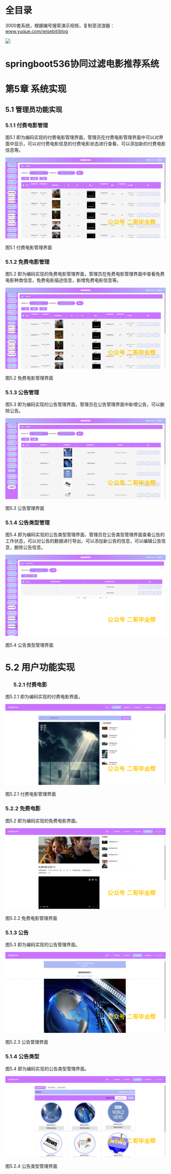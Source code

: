 # 全目录

3000套系统，根据编号搜索演示视频，复制至流浪器：www.yuque.com/wisebit/blog


![](https://bitwise.oss-cn-heyuan.aliyuncs.com/2024/11/06/qq_wechat.png)

# springboot536协同过滤电影推荐系统

# 第5章 系统实现

## 5.1 管理员功能实现
### 5.1.1 付费电影管理
图5.1 即为编码实现的付费电影管理界面，管理员在付费电影管理界面中可以对界面中显示，可以对付费电影信息的付费电影状态进行查看，可以添加新的付费电影信息等。

![](/md/blog.016.png)

图5.1 付费电影管理界面
### 5.1.2 免费电影管理
图5.2 即为编码实现的免费电影管理界面，管理员在免费电影管理界面中查看免费电影种类信息，免费电影描述信息，新增免费电影信息等。

![](/md/blog.017.png)

图5.2 免费电影管理界面
### 5.1.3 公告管理
图5.3 即为编码实现的公告管理界面，管理员在公告管理界面中新增公告，可以删除公告。

![](/md/blog.018.png)

图5.3 公告管理界面
### 5.1.4 公告类型管理
图5.4 即为编码实现的公告类型管理界面，管理员在公告类型管理界面查看公告的工作状态，可以对公告的数据进行导出，可以添加新公告的信息，可以编辑公告信息，删除公告信息。

![](/md/blog.019.png)

图5.4 公告类型管理界面
# 5.2 用户功能实现
### `	`5.2.1 付费电影
图5.2.1 即为编码实现的付费电影界面，

![](/md/blog.020.png)

图5.2.1 付费电影管理界面
### 5.2.2 免费电影
图5.2 即为编码实现的免费电影界面。

![](/md/blog.021.png)

图5.2.2 免费电影管理界面
### 5.1.3 公告
图5.3 即为编码实现的公告管理界面。

![](/md/blog.022.png)

图5.2.3 公告管理界面
### 5.1.4 公告类型
图5.4 即为编码实现的公告类型管理界面。

![](/md/blog.023.png)

图5.2.4 公告类型管理界面

